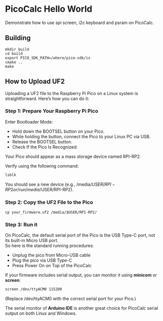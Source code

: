 # PicoCalc Hello World

Demonstrate how to use spi screen, i2c keyboard and psram on PicoCalc.

## Building
```
mkdir build
cd build
export PICO_SDK_PATH=/where/pico-sdk/is
cmake ..
make  
```

## How to Upload UF2 

Uploading a UF2 file to the Raspberry Pi Pico on a Linux system is straightforward. Here’s how you can do it:

### Step 1: Prepare Your Raspberry Pi Pico
Enter Bootloader Mode:

- Hold down the BOOTSEL button on your Pico.
- While holding the button, connect the Pico to your Linux PC via USB.
- Release the BOOTSEL button.
- Check If the Pico Is Recognized:

Your Pico should appear as a mass storage device named RPI-RP2.

Verify using the following command:

```bash
lsblk
```

You should see a new device (e.g., /media/$USER/RPI-RP2 or /run/media/$USER/RPI-RP2).

### Step 2: Copy the UF2 File to the Pico
```
cp your_firmware.uf2 /media/$USER/RPI-RP2/
```

### Step 3: Run it
On PicoCalc, the default serial port of the Pico is the USB Type-C port, not its built-in Micro USB port.  
So here is the standard running procedures: 

- Unplug the pico from Micro-USB cable
- Plug the pico via USB Type-C
- Press Power On on Top of the PicoCalc


If your firmware includes serial output, you can monitor it using **minicom** or **screen**:   
```bash
screen /dev/ttyACM0 115200
```

(Replace /dev/ttyACM0 with the correct serial port for your Pico.)  

The serial monitor of **Arduino IDE** is another great choice for PicoCalc serial output on both Linux and Windows.




